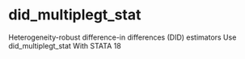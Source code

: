 # did_multiplegt_stat
Heterogeneity-robust difference-in differences (DID) estimators Use did_multiplegt_stat With STATA 18
